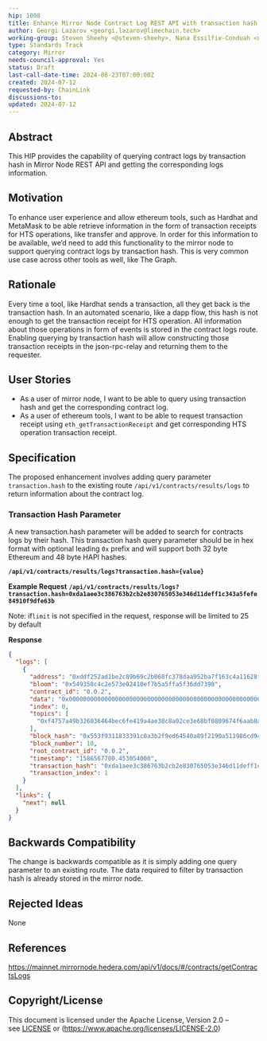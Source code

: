 ```yaml
---
hip: 1008
title: Enhance Mirror Node Contract Log REST API with transaction hash query parameter
author: Georgi Lazarov <georgi.lazarov@limechain.tech>
working-group: Steven Sheehy <@steven-sheehy>, Nana Essilfie-Conduah <nana@swirldslabs.com>, Xin Li <@xin-hedera>
type: Standards Track
category: Mirror
needs-council-approval: Yes
status: Draft
last-call-date-time: 2024-08-23T07:00:00Z
created: 2024-07-12
requested-by: ChainLink
discussions-to:
updated: 2024-07-12
---
```


## Abstract

This HIP provides the capability of querying contract logs by transaction hash in Mirror Node REST API and getting the corresponding logs information.

## Motivation

To enhance user experience and allow ethereum tools, such as Hardhat and MetaMask to be able retrieve information in the form of transaction receipts for HTS operations, like transfer and approve. In order for this information to be available, we’d need to add this functionality to the mirror node to support querying contract logs by transaction hash. This is very common use case across other tools as well, like The Graph.

## Rationale

Every time a tool, like Hardhat sends a transaction, all they get back is the transaction hash. In an automated scenario, like a dapp flow, this hash is not enough to get the transaction receipt for HTS operation. All information about those operations in form of events is stored in the contract logs route. Enabling querying by transaction hash will allow constructing those transaction receipts in the json-rpc-relay and returning them to the requester.

## User Stories

- As a user of mirror node, I want to be able to query using transaction hash and get the corresponding contract log.
- As a user of ethereum tools, I want to be able to request transaction receipt using `eth_getTransactionReceipt` and get corresponding HTS operation transaction receipt.

## Specification

The proposed enhancement involves adding query parameter `transaction.hash` to the existing route `/api/v1/contracts/results/logs` to return information about the contract log.

### Transaction Hash Parameter

A new transaction.hash parameter will be added to search for contracts logs by their hash. This transaction hash query parameter should be in hex format with optional leading `0x` prefix and will support both 32 byte Ethereum and 48 byte HAPI hashes.

**`/api/v1/contracts/results/logs?transaction.hash={value}`**

**Example Request**
**`/api/v1/contracts/results/logs?transaction.hash=0xda1aee3c386763b2cb2e830765053e346d11deff1c343a5fefe84910f9dfe63b`**

Note: if`limit` is not specified in the request, response will be limited to 25 by default

**Response**

```json
{
  "logs": [
    {
      "address": "0xddf252ad1be2c89b69c2b068fc378daa952ba7f163c4a11628f55a4df523b3ef",
      "bloom": "0x549358c4c2e573e02410ef7b5a5ffa5f36dd7398",
      "contract_id": "0.0.2",
      "data": "0x00000000000000000000000000000000000000000000000000000000000000fa",
      "index": 0,
      "topics": [
        "0xf4757a49b326036464bec6fe419a4ae38c8a02ce3e68bf0809674f6aab8ad300"
      ],
      "block_hash": "0x553f9311833391c0a3b2f9ed64540a89f2190a511986cd94889f1c0cf7fa63e898b1c6730f14a61755d1fb4ca05fb073",
      "block_number": 10,
      "root_contract_id": "0.0.2",
      "timestamp": "1586567700.453054000",
      "transaction_hash": "0xda1aee3c386763b2cb2e830765053e346d11deff1c343a5fefe84910f9dfe63b",
      "transaction_index": 1
    }
  ],
  "links": {
    "next": null
  }
}
```

## Backwards Compatibility

The change is backwards compatible as it is simply adding one query parameter to an existing route. The data required to filter by transaction hash is already stored in the mirror node.

## Rejected Ideas

None

## References

https://mainnet.mirrornode.hedera.com/api/v1/docs/#/contracts/getContractsLogs

## Copyright/License

This document is licensed under the Apache License, Version 2.0 – see [LICENSE](https://www.notion.so/LICENSE) or (https://www.apache.org/licenses/LICENSE-2.0)
